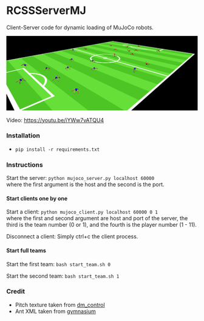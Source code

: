 # RCSSServerMJ

Client-Server code for dynamic loading of MuJoCo robots.

<img src="screenshot.png"/>

Video: https://youtu.be/iYWw7vATQU4


### Installation
- ```pip install -r requirements.txt```

### Instructions
Start the server:
```python mujoco_server.py localhost 60000```  
where the first argument is the host and the second is the port.

#### Start clients one by one
Start a client:
```python mujoco_client.py localhost 60000 0 1```  
where the first and second argument are host and port of the server, the third is the team number (0 or 1), and the fourth is the player number (1 - 11).

Disconnect a client: Simply ctrl+c the client process.

#### Start full teams
Start the first team:
```bash start_team.sh 0```

Start the second team:
```bash start_team.sh 1```


### Credit
- Pitch texture taken from [dm_control](https://github.com/google-deepmind/dm_control/blob/main/dm_control/locomotion/soccer/assets/pitch/pitch_nologo_l.png)
- Ant XML taken from [gymnasium](https://github.com/Farama-Foundation/Gymnasium/blob/main/gymnasium/envs/mujoco/assets/ant.xml)
